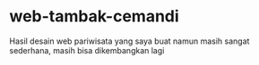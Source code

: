 # web-tambak-cemandi
Hasil desain web pariwisata yang saya buat namun masih sangat sederhana, masih bisa dikembangkan lagi
